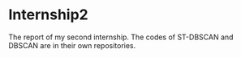 # Internship2
The report of my second internship. The codes of ST-DBSCAN and DBSCAN are in their own repositories.
